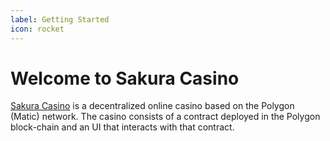 ```yaml
---
label: Getting Started
icon: rocket
---
```

# Welcome to Sakura Casino

[Sakura Casino](https://sakura.casino) is a decentralized online casino based on the Polygon (Matic) network. The casino consists of a contract deployed in the Polygon block-chain and an UI that interacts with that contract.

